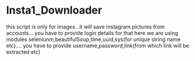 # Insta1_Downloader
this script is only for images...it will save instagram pictures from accounts....you have to provide login details for that
here we are using modules seleniunm,beautifulSoup,time,uuid,sys(for unique string name etc)....
you have to provide username,password,link(from which link will be extracted etc)
